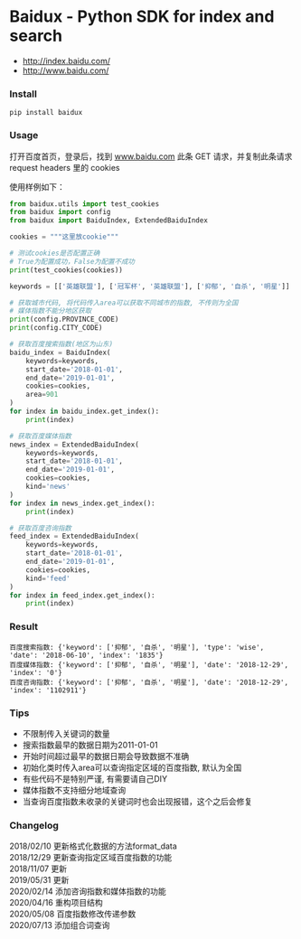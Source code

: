 # Baidux - Python SDK for index and search

* http://index.baidu.com/
* http://www.baidu.com/

### Install

```shell script
pip install baidux
```

### Usage

打开百度首页，登录后，找到 www.baidu.com 此条 GET 请求，并复制此条请求 request headers 里的 cookies

使用样例如下：

```python
from baidux.utils import test_cookies
from baidux import config
from baidux import BaiduIndex, ExtendedBaiduIndex

cookies = """这里放cookie"""

# 测试cookies是否配置正确
# True为配置成功，False为配置不成功
print(test_cookies(cookies))

keywords = [['英雄联盟'], ['冠军杯', '英雄联盟'], ['抑郁', '自杀', '明星']]

# 获取城市代码, 将代码传入area可以获取不同城市的指数, 不传则为全国
# 媒体指数不能分地区获取
print(config.PROVINCE_CODE)
print(config.CITY_CODE)

# 获取百度搜索指数(地区为山东)
baidu_index = BaiduIndex(
    keywords=keywords,
    start_date='2018-01-01',
    end_date='2019-01-01',
    cookies=cookies,
    area=901
)
for index in baidu_index.get_index():
    print(index)

# 获取百度媒体指数
news_index = ExtendedBaiduIndex(
    keywords=keywords,
    start_date='2018-01-01',
    end_date='2019-01-01',
    cookies=cookies,
    kind='news'
)
for index in news_index.get_index():
    print(index)

# 获取百度咨询指数
feed_index = ExtendedBaiduIndex(
    keywords=keywords,
    start_date='2018-01-01',
    end_date='2019-01-01',
    cookies=cookies,
    kind='feed'
)
for index in feed_index.get_index():
    print(index)
```
  
### Result

```
百度搜索指数: {'keyword': ['抑郁', '自杀', '明星'], 'type': 'wise', 'date': '2018-06-10', 'index': '1835'}
百度媒体指数: {'keyword': ['抑郁', '自杀', '明星'], 'date': '2018-12-29', 'index': '0'}
百度咨询指数: {'keyword': ['抑郁', '自杀', '明星'], 'date': '2018-12-29', 'index': '1102911'}
```

### Tips

- 不限制传入关键词的数量
- 搜索指数最早的数据日期为2011-01-01
- 开始时间超过最早的数据日期会导致数据不准确  
- 初始化类时传入area可以查询指定区域的百度指数, 默认为全国
- 有些代码不是特别严谨, 有需要请自己DIY
- 媒体指数不支持细分地域查询
- 当查询百度指数未收录的关键词时也会出现报错，这个之后会修复

### Changelog

2018/02/10 更新格式化数据的方法format_data  
2018/12/29 更新查询指定区域百度指数的功能  
2018/11/07 更新  
2019/05/31 更新  
2020/02/14 添加咨询指数和媒体指数的功能  
2020/04/16 重构项目结构  
2020/05/08 百度指数修改传递参数  
2020/07/13 添加组合词查询
